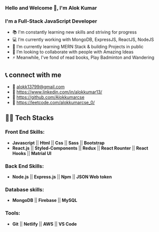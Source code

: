 ### Hello and Welcome 👋, I'm Alok Kumar

 ### I'm a Full-Stack JavaScript Developer
 - 📚 I'm constantly learning new skills and striving for progress
 - 💻 I’m currently working with MongoDB, ExpressJS, ReactJS, NodeJS
 - 🌱 I’m currently learning MERN Stack & building Projects in public
 - 👯 I’m looking to collaborate with people with Amazing Ideas
 - ⚡ Meanwhile, I've fond of read books, Play Badminton and Wandering

## 📞 connect with me

- 📧 alokk13799@gmail.com
- 🔗 https://www.linkedin.com/in/alokkumar13/
- 🔗 https://github.com/Alokkumarcse
- 🔗 https://leetcode.com/alokkumarcse_0/

## 👨‍💻 Tech Stacks

 ### Front End Skills:
 -  **Javascript** ||  **Html** ||  **Css** ||  **Sass** ||  **Bootstrap**
 -  **React.js** ||  **Styled-Components**  || **Redux** ||  **React Rounter** ||  **React Hooks** ||  **Matrial UI**

 ### Back End Skills:
 - **Node.js** ||  **Express.js** ||  **Npm** ||  **JSON Web token**

 ### Database skills:
 - **MongoDB** || **Firebase** || **MySQL**

 ### Tools:
 - **Git** || **Netlify** || **AWS** || **VS Code** 

<!---
Alokkumarcse is a ✨ special ✨ repository because its `README.md` (this file) appears on your GitHub profile.
You can click the Preview link to take a look at your changes.
--->
